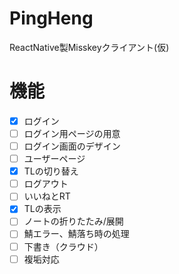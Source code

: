 # PingHeng
ReactNative製Misskeyクライアント(仮)
# 機能
- [x] ログイン
- [ ] ログイン用ページの用意
- [ ] ログイン画面のデザイン
- [ ] ユーザーページ
- [x] TLの切り替え
- [ ] ログアウト
- [ ] いいねとRT
- [x] TLの表示
- [ ] ノートの折りたたみ/展開 
- [ ] 鯖エラー、鯖落ち時の処理
- [ ] 下書き（クラウド）
- [ ] 複垢対応